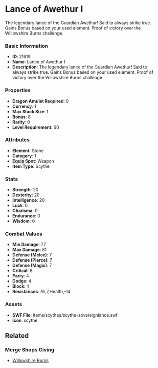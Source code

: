 # Lance of Awethur I

The legendary lance of the Guardian Awethur! Said to always strike true. Gains Bonus based on your used element. Proof of victory over the Willowshire Burns challenge.

### Basic Information

- **ID**: 21619
- **Name**: Lance of Awethur I
- **Description**: The legendary lance of the Guardian Awethur! Said to always strike true. Gains Bonus based on your used element. Proof of victory over the Willowshire Burns challenge.

### Properties

- **Dragon Amulet Required**: 0
- **Currency**: 1
- **Max Stack Size**: 1
- **Bonus**: 8
- **Rarity**: 0
- **Level Requirement**: 60

### Attributes

- **Element**: Stone
- **Category**: 1
- **Equip Spot**: Weapon
- **Item Type**: Scythe

### Stats

- **Strength**: 20
- **Dexterity**: 20
- **Intelligence**: 20
- **Luck**: 0
- **Charisma**: 0
- **Endurance**: 0
- **Wisdom**: 0

### Combat Values

- **Min Damage**: 77
- **Max Damage**: 81
- **Defense (Melee)**: 7
- **Defense (Pierce)**: 7
- **Defense (Magic)**: 7
- **Critical**: 8
- **Parry**: 4
- **Dodge**: 4
- **Block**: 4
- **Resistances**: All,7,Health,-14

### Assets

- **SWF File**: items/scythes/scythe-sovereignlance.swf
- **Icon**: scythe

## Related

### Merge Shops Giving

- [Willowshire Burns](../merge-shops/395-willowshire-burns.md)

